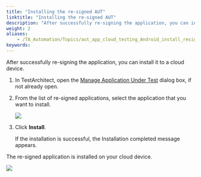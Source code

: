 ```yaml
--- 
title: "Installing the re-signed AUT"
linktitle: "Installing the re-signed AUT"
description: "After successfully re-signing the application, you can install it to a cloud device."
weight: 2
aliases: 
    - /TA_Automation/Topics/aut_app_cloud_testing_Android_install_resigned_app.html
keywords: 
---
```


After successfully re-signing the application, you can install it to a cloud device.

1.  In TestArchitect, open the [Manage Application Under Test](/Android/Topics/Installing_applications_resigning.html) dialog box, if not already open.

2.  From the list of re-signed applications, select the application that you want to install.

    ![](/images/TA_Automation/Images/RTK_Manage_app_dlg_2.png)

3.  Click **Install**.

    If the installation is successful, the Installation completed message appears.


The re-signed application is installed on your cloud device.

![](/images/TA_Automation/Images/RTK_installed_app.png)



